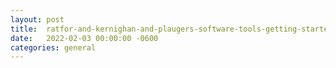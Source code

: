 ```yaml
---
layout:	post
title:	ratfor-and-kernighan-and-plaugers-software-tools-getting-started-using-v7
date:	2022-02-03 00:00:00 -0600
categories:	general
---
```


